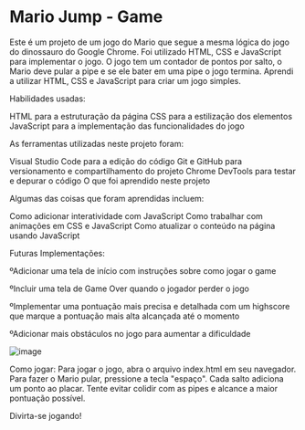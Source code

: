 # Mario Jump - Game


Este é um projeto de um jogo do Mario que segue a mesma lógica do jogo do dinossauro do Google Chrome. Foi utilizado HTML, CSS e JavaScript para implementar o jogo. O jogo tem um contador de pontos por salto, o Mario deve pular a pipe e se ele bater em uma pipe o jogo termina.
Aprendi a utilizar HTML, CSS e JavaScript para criar um jogo simples.

Habilidades usadas:

HTML para a estruturação da página
CSS para a estilização dos elementos
JavaScript para a implementação das funcionalidades do jogo


As ferramentas utilizadas neste projeto foram:

Visual Studio Code para a edição do código
Git e GitHub para versionamento e compartilhamento do projeto
Chrome DevTools para testar e depurar o código
O que foi aprendido neste projeto

Algumas das coisas que foram aprendidas incluem:

Como adicionar interatividade com JavaScript
Como trabalhar com animações em CSS e JavaScript
Como atualizar o conteúdo na página usando JavaScript

Futuras Implementações:

 ºAdicionar uma tela de início com instruções sobre como jogar o game

 ºIncluir uma tela de Game Over quando o jogador perder o jogo

 ºImplementar uma pontuação mais precisa e detalhada com um highscore que marque a pontuação mais alta alcançada até o momento

 ºAdicionar mais obstáculos no jogo para aumentar a dificuldade

![image](https://user-images.githubusercontent.com/84216265/230608163-9814ddd4-824d-4c61-b151-ef4b792df738.png)


Como jogar:
Para jogar o jogo, abra o arquivo index.html em seu navegador. Para fazer o Mario pular, pressione a tecla "espaço". Cada salto adiciona um ponto ao placar. Tente evitar colidir com as pipes e alcance a maior pontuação possível.

Divirta-se jogando!

